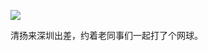 ![](https://raw.githubusercontent.com/helloqingyang/mkdocs/main/docs/images/100/2017-10%E5%BC%A0/img_20170922_210752f.jpg)

清扬来深圳出差，约着老同事们一起打了个网球。